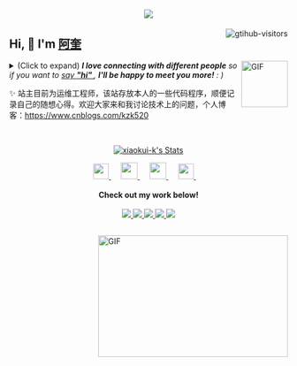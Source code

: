 <h1 align="center"> <a href="https://sunguoqi.com/"> <img src="https://readme-typing-svg.herokuapp.com/?lines=console.log(%22Hello%2C%20World!%22);祝您代码永无bug！&center=true&size=27"> </a> </h1>
<a href="https://github.com/xiaokui-k/computer-vision-in-action">
    <img align="right" src="https://komarev.com/ghpvc/?username=xiaokui-k&label=Visitors&color=red&style=flat&logo=github" alt="gtihub-visitors" />
</a>
 
## Hi, 👋  I'm <a href="http://welcome.voup.cn">阿奎</a>
 
<img align="right" alt="GIF" src="https://media.giphy.com/media/LnQjpWaON8nhr21vNW/giphy.gif" width="84" title="Say HI"> <details><summary>(Click to expand) <em><b>I love connecting with different people</b> so if you want to <a href="https://voup.cn" >say <b>"hi" </b></a>, <b>I'll be happy to meet you more!</b> : )</em></summary>
 
<!--my introduction start-->
    
- 🔭 empty
- 🌱 empty
- 🤔 Only two things make me moved. 
  1. empty
  2. empty
- ❤️ I like eating 🍉, raising 🐓, playing 🏓, sleeping in 🛌 and 📺 [ACGN]
- 💬 Be free to ask me about anything [here](https://github.com/xiaokui-k/xiaokui-k/issues).
 
---
</details>
  
  ✨ 站主目前为运维工程师，该站存放本人的一些代码程序，顺便记录自己的随想心得。欢迎大家来和我讨论技术上的问题，个人博客：https://www.cnblogs.com/kzk520
 
 
<!--my introduction end -->
 
<br>
 
<p align="center">
  <a href="https://github.com/xiaokui-k" class="rich-diff-level-one">
    <img src="https://github-readme-stats.vercel.app/api?username=xiaokui-k&title_color=333&text_color=777" alt="xiaokui-k's Stats" >
    <!-- &hide=issues
    <img src="https://github-readme-stats.vercel.app/api?username=xiaokui-k&hide=issues&title_color=333&text_color=777" alt="xiaokui-k's Stats" >
    -->
  </a>
</p>
 
<p align="center">
  <a href= "https://voup.cn/wp-content/uploads/2023/06/voup-weixing.jpg" target="_blank" alt="WeChat" title="WeChat">
    <img src="https://img.icons8.com/ios-filled/50/000000/weixing.png" width="28px"/>
  </a>
  &emsp;
 
  <a href="#" target="_blank" alt="Bilibili" title="Bilibili">
    <img src="https://user-images.githubusercontent.com/29084184/166415345-91925d37-c66f-448f-8d75-c8355fe0b692.png" width="30px"/>
  </a>
  &emsp;
      <a href="#" target="_blank" alt="CSDN" title="CSDN">
    <img src="https://img.icons8.com/material/48/000000/csdn.png" width="30px"/>
  </a>
  &emsp;
     <a href="#" target="_blank" alt="Zhihu" title="Zhihu">
    <img src="https://img.icons8.com/material-two-tone/50/000000/zhihu.png" width="28px"/>
  </a>
  &emsp;
  <br><br>
  <strong>Check out my work below!</strong>
  <br><br>
  <a href="https://github.com/xiaokui-k">
    <img src="https://badges.strrl.dev/visits/xiaokui-k/xiaokui-k?style=flat-square&color=black&logo=github">
  </a>
  <a href="https://github.com/xiaokui-k">
    <img src="https://badges.strrl.dev/years/xiaokui-k?style=flat-square&color=black&logo=github">
  </a>
  <a href="https://github.com/xiaokui-k?tab=repositories">
    <img src="https://badges.strrl.dev/repos/xiaokui-k?style=flat-square&color=black&logo=github">
  </a>
  <a href="https://gist.github.com/xiaokui-k">
    <img src="https://badges.strrl.dev/gists/xiaokui-k?style=flat-square&color=black&logo=github">
  </a>
  <a href="https://github.com/xiaokui-k">
    <img src="https://badges.strrl.dev/commits/monthly/xiaokui-k?style=flat-square&color=black&logo=github">
  </a>
</p>
 
<h2></h2>
 
<img align="right" alt="GIF" src="OctoCharmve/code.gif" width="343" height="220" title="Do what you like, and do it best!"> &nbsp;&nbsp;&nbsp;&nbsp;
